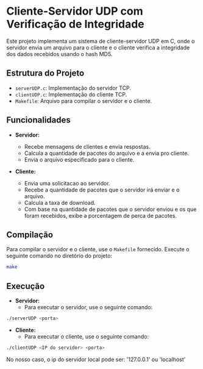 # Cliente-Servidor UDP com Verificação de Integridade
Este projeto implementa um sistema de cliente-servidor UDP em C, onde o servidor envia um arquivo para o cliente e o cliente verifica a integridade dos dados recebidos usando o hash MD5.

## Estrutura do Projeto
- `serverUDP.c`: Implementação do servidor TCP.
- `clientUDP.c`: Implementação do cliente TCP.
- `Makefile`: Arquivo para compilar o servidor e o cliente.

## Funcionalidades
- **Servidor:**
  - Recebe mensagens de clientes e envia respostas.
  - Calcula a quantidade de pacotes do arquivo e a envia pro cliente.
  - Envia o arquivo especificado para o cliente.

- **Cliente:**
  - Envia uma solicitacao ao servidor.
  - Recebe a quantidade de pacotes que o servidor irá enviar e o arquivo.
  - Calcula a taxa de download.
  - Com base na quantidade de pacotes que o servidor enviou e os que foram recebidos,
    exibe a porcentagem de perca de pacotes.

## Compilação
Para compilar o servidor e o cliente, use o `Makefile` fornecido. Execute o seguinte comando no diretório do projeto:
```sh
make
```

## Execução
- **Servidor:**
  - Para executar o servidor, use o seguinte comando:
```sh
./serverUDP <porta>
```

- **Cliente:**
  - Para executar o cliente, use o seguinte comando:
```sh
./clientUDP <IP do servidor> <porta>
```
No nosso caso, o ip do servidor local pode ser: '127.0.0.1' ou 'localhost'